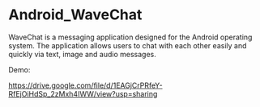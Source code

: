 # Android_WaveChat
WaveChat is a messaging application designed for the Android operating system. The application allows users to chat with each other easily and quickly via text, image and audio messages.

Demo:

https://drive.google.com/file/d/1EAGjCrPRfeY-RfEjOiHdSp_2zMxh4IWW/view?usp=sharing
